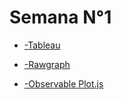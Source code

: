 
# Semana N°1

* [-Tableau](https://nicoacebal.github.io/infovis/s1/tableau.html)

* [-Rawgraph](https://nicoacebal.github.io/infovis/s1/rawgraph.html)

* [-Observable Plot.js](https://nicoacebal.github.io/infovis/s1/observable.html)
